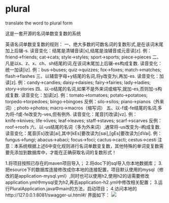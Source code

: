 # plural
translate the word to plural form 


这是一套开源的名词单数变复数的系统

英语名词单数变复数的规则：
一、绝大多数的可数名词的复数形式,是在该词末尾加上后辍-s. 读音变化：结尾是清辅音读[s],结尾是浊辅音或元音读[z]. 例：friend→friends; cat→cats; style→styles; sport→sports; piece→pieces
二、凡是以s、z、x、ch、sh结尾的词,在该词末尾加上后辍-es构成复数. 读音变化：统一加读[iz]. 例：bus→buses; quiz→quizzes; fox→foxes; match→matches; flash→flashes
三、以辅音字母+y结尾的名词,将y改变为i,再加-es. 读音变化：加读[z]. 例：candy→candies; daisy→daisies; fairy→fairies; lady→ladies; story→stories
四、以-o结尾的名词,如果不是外来词或缩写,就加-es,否则加-s构成复数. 读音变化：加读[z]. 例：tomato→tomatoes; potato→potatoes; torpedo→torpedoes; bingo→bingoes 反例：silo→silos; piano→pianos（外来词）; photo→photos; macro→macros（缩写词）
五、以-f或-fe结尾的名词,多为将-f或-fe改变为-ves,但有例外. 读音变化：尾音[f]改读[vz]. 例：knife→knives; life→lives; leaf→leaves; staff→staves; scarf→scarves 反例：roof→roofs
六、以-us结尾的名词（多为外来词）,通常将-us改变为-i构成复数. 读音变化：尾音[Es]改读[ai],其中[kEs]要改读为[sai],[gEs]要改读为[dVai]. 例：fungus→fungi; abacus→abaci; focus→foci; cactus→cacti; cestus→cesti
注意：本系统根据上述6中变化规则进行名词单数变复数，其他特殊的单词变复数需要先添加到数据库中，才能在正确获取名词的复数形式！


1.将项目按照已存在的maven项目导入；
2.将doc下的sql导入你本地数据库；
3.把esource下的数据库连接修改成你本地的连接配置，项目默认使用的mysql（修改的是application-mysql.yml）,同时也可以使用h2,使用h2的话需要修改application.yml中mysql变为h2,再去application-h2.yml中修改相关配置；
3.运行PluralApplication.java中main的方法，启动项目；
4.访问本地的http://127.0.0.1:8081/swagger-ui.html#/
界面如下：
![](http://otivx9rbg.bkt.clouddn.com/Screenshot%20from%202017-09-28%2013:19:42.png)